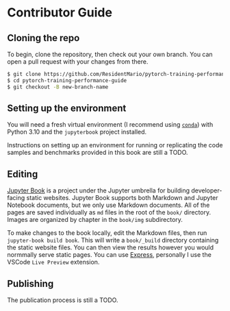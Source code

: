 # Contributor Guide

## Cloning the repo

To begin, clone the repository, then check out your own branch. You can open a pull request with your changes from there.

```bash
$ git clone https://github.com/ResidentMario/pytorch-training-performance-guide.git
$ cd pytorch-training-performance-guide
$ git checkout -B new-branch-name
```

## Setting up the environment

You will need a fresh virtual environment (I recommend using [`conda`](https://conda.io/)) with Python 3.10 and the `jupyterbook` project installed.

Instructions on setting up an environment for running or replicating the code samples and benchmarks provided in this book are still a TODO.

## Editing

[Jupyter Book](https://jupyterbook.org/) is a project under the Jupyter umbrella for building developer-facing static websites. Jupyter Book supports both Markdown and Jupyter Notebook documents, but we only use Markdown documents. All of the pages are saved individually as `md` files in the root of the `book/` directory. Images are organized by chapter in the `book/img` subdirectory.

To make changes to the book locally, edit the Markdown files, then run `jupyter-book build book`. This will write a `book/_build` directory containing the static website files. You can then view the results however you would normmally serve static pages. You can use [Express](https://www.npmjs.com/package/express), personally I use the VSCode `Live Preview` extension.

## Publishing

The publication process is still a TODO.
